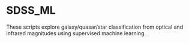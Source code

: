 # SDSS_ML
These scripts explore galaxy/quasar/star classification from optical and infrared magnitudes using supervised machine learning.
